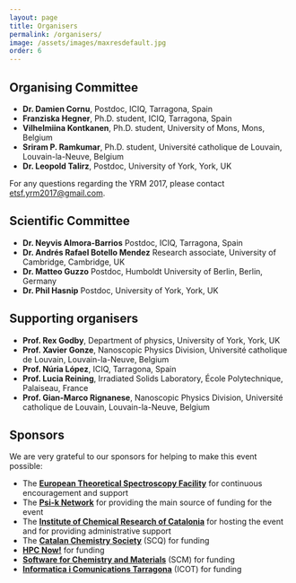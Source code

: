 ```yaml
---
layout: page
title: Organisers
permalink: /organisers/
image: /assets/images/maxresdefault.jpg
order: 6 
---
```

## Organising Committee
<b></b>

* **Dr. Damien Cornu**, Postdoc, ICIQ, Tarragona, Spain
* **Franziska Hegner**, Ph.D. student, ICIQ, Tarragona, Spain
* **Vilhelmiina Kontkanen**, Ph.D. student, University of Mons, Mons, Belgium
* **Sriram P. Ramkumar**, Ph.D. student, Université catholique de Louvain, Louvain-la-Neuve, Belgium
* **Dr. Leopold Talirz**, Postdoc, University of York, York, UK

For any questions regarding the YRM 2017, please contact [etsf.yrm2017@gmail.com](mailto:etsf.yrm2017@gmail.com).

## Scientific Committee
<b></b>

* **Dr. Neyvis Almora-Barrios** Postdoc, ICIQ, Tarragona, Spain
* **Dr. Andrés Rafael Botello Mendez** Research associate, University of Cambridge, Cambridge, UK
* **Dr. Matteo Guzzo** Postdoc, Humboldt University of Berlin, Berlin, Germany
* **Dr. Phil Hasnip** Postdoc, University of York, York, UK

<!--
## Keynote speakers
* **Dr. Michiel van Setten**,   Postdoc, Catholic University of Louvain, Louvain-la-Neuve, Belgium
* **Dr. Samuel Poncé**, Postdoc, University of Oxford, United Kingdom
* **Dr. Hugo Strand**, Postdoc, University of Fribourg, Switzerland
* **Dr. Jose A. Flores Livas**, Postdoc, University of Basel, Switzerland
* **Dr. Davide Sangalli**, Researcher, ISM Rome, Italy
//-->

## Supporting organisers
<b></b>

* **Prof. Rex Godby**, Department of physics, University of York, York, UK
* **Prof. Xavier Gonze**, Nanoscopic Physics Division, Université catholique de Louvain, Louvain-la-Neuve, Belgium
* **Prof. Núria López**, ICIQ, Tarragona, Spain
* **Prof. Lucia Reining**, Irradiated Solids Laboratory, École Polytechnique, Palaiseau, France
* **Prof. Gian-Marco Rignanese**, Nanoscopic Physics Division, Université catholique de Louvain, Louvain-la-Neuve, Belgium

## Sponsors

We are very grateful to our sponsors for helping to make this event possible:

* The **[European Theoretical Spectroscopy Facility](http://www.etsf.eu)** for continuous encouragement and support
* The **[Psi-k Network](http://www.psi-k.net)** for providing the main source of funding for the event
* The **[Institute of Chemical Research of Catalonia](http://www.iciq.org)** for hosting the event and for providing administrative support
* The **[Catalan Chemistry Society](http://blogs.iec.cat/scq)** (SCQ) for funding
* **[HPC Now!](http://www.hpcnow.com/)** for funding
* **[Software for Chemistry and Materials](http://www.scm.com/)** (SCM) for funding
* **[Informatica i Comunications Tarragona](http://www.icot.es/)** (ICOT) for funding
